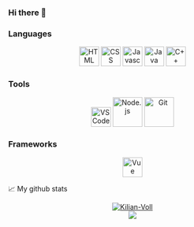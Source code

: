 ### Hi there 👋

<h3 align="left">Languages</h3>
<p align="center">
<img alt="HTML" width="40px" height="40px" src="https://raw.githubusercontent.com/yurijserrano/Github-Profile-Readme-Logos/042e36c55d4d757621dedc4f03108213fbb57ec4/others/html.svg" />
<img alt="CSS" width="40px" height="40px" src="https://raw.githubusercontent.com/yurijserrano/Github-Profile-Readme-Logos/042e36c55d4d757621dedc4f03108213fbb57ec4/others/css.svg" />
<img alt="Javascript" width="40px" height="40px" src="https://raw.githubusercontent.com/yurijserrano/Github-Profile-Readme-Logos/042e36c55d4d757621dedc4f03108213fbb57ec4/programming%20languages/javascript.svg" />
<img alt="Java" width="40px" height="40px" src="https://raw.githubusercontent.com/yurijserrano/Github-Profile-Readme-Logos/042e36c55d4d757621dedc4f03108213fbb57ec4/programming%20languages/java.svg" />
<img alt="C++" width="40px" height="40px" src="https://raw.githubusercontent.com/yurijserrano/Github-Profile-Readme-Logos/042e36c55d4d757621dedc4f03108213fbb57ec4/programming%20languages/c%2B%2B.svg" />
</p>

<h3 align="left">Tools</h3>
<p align="center">
<img alt="VSCode" width="40px" height="40px" src="https://raw.githubusercontent.com/yurijserrano/Github-Profile-Readme-Logos/042e36c55d4d757621dedc4f03108213fbb57ec4/text%20editors/vscode.svg" />
<img alt="Node.js" width="60px" height="60px" src="https://raw.githubusercontent.com/yurijserrano/Github-Profile-Readme-Logos/042e36c55d4d757621dedc4f03108213fbb57ec4/frameworks/nodejs.svg" />
<img alt="Git" width="60px" height="60px" src="https://raw.githubusercontent.com/yurijserrano/Github-Profile-Readme-Logos/042e36c55d4d757621dedc4f03108213fbb57ec4/others/git.svg" />
</p>

 <h3 align="left">Frameworks</h3>
<p align="center">
<img alt="Vue" width="40px" height="40px" src="https://raw.githubusercontent.com/yurijserrano/Github-Profile-Readme-Logos/042e36c55d4d757621dedc4f03108213fbb57ec4/frameworks/vuejs.svg" />
</p>

📈 My github stats

<div align="center" style="display: flex; align-items: center; justify-content:center; mind-width:300px;">
  <a href="https://github.com/anuraghazra/github-readme-stats"><img src="https://github-readme-stats.vercel.app/api?username=Kilian-Voll&show_icons=true&theme=gotham" alt="Kilian-Voll" style="max-height: 100%; width: auto;" /></a>
</div>
<div align="center" style="display: flex; align-items: center; justify-content:center; mind-width:300px;">
<a href="https://github.com/anuraghazra/github-readme-stats"><img align="center" src="https://github-readme-stats.vercel.app/api/top-langs/?username=Kilian-Voll&hide_progress=true&show_icons=true&theme=gotham" style="max-height: 100%; width: auto;" /></a>
</div>
<!--
**Kilian-Voll/Kilian-Voll** is a ✨ _special_ ✨ repository because its `README.md` (this file) appears on your GitHub profile.

Here are some ideas to get you started:

- 🔭 I’m currently working on ...
- 🌱 I’m currently learning ...
- 👯 I’m looking to collaborate on ...
- 🤔 I’m looking for help with ...
- 💬 Ask me about ...
- 📫 How to reach me: ...
- 😄 Pronouns: ...
- ⚡ Fun fact: ...
-->
